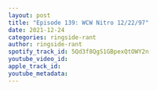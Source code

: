 ```yaml
---
layout: post
title: "Episode 139: WCW Nitro 12/22/97"
date: 2021-12-24
categories: ringside-rant
author: ringside-rant
spotify_track_id: 5Qd3f8QgS1GBpexQtOWY2n
youtube_video_id: 
apple_track_id: 
youtube_metadata: 
---
```

